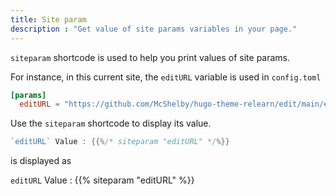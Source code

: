 ```yaml
---
title: Site param
description : "Get value of site params variables in your page."
---
```


`siteparam` shortcode is used to help you print values of site params. 

For instance, in this current site, the `editURL` variable is used in `config.toml`

```toml
[params]
  editURL = "https://github.com/McShelby/hugo-theme-relearn/edit/main/exampleSite/content/"
```

Use the `siteparam` shortcode to display its value.

```go
`editURL` Value : {{%/* siteparam "editURL" */%}}
```

is displayed as

`editURL` Value : {{% siteparam "editURL" %}}